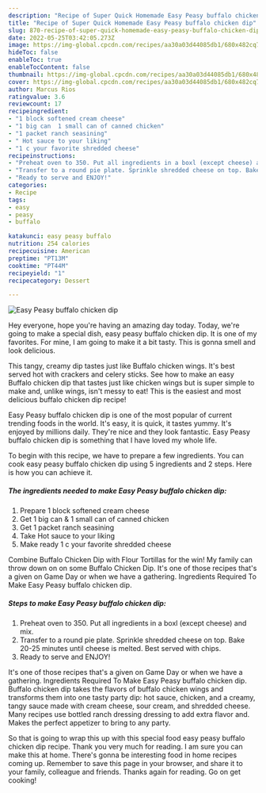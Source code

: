 ```yaml
---
description: "Recipe of Super Quick Homemade Easy Peasy buffalo chicken dip"
title: "Recipe of Super Quick Homemade Easy Peasy buffalo chicken dip"
slug: 870-recipe-of-super-quick-homemade-easy-peasy-buffalo-chicken-dip
date: 2022-05-25T03:42:05.273Z
image: https://img-global.cpcdn.com/recipes/aa30a03d44085db1/680x482cq70/easy-peasy-buffalo-chicken-dip-recipe-main-photo.jpg
hideToc: false
enableToc: true
enableTocContent: false
thumbnail: https://img-global.cpcdn.com/recipes/aa30a03d44085db1/680x482cq70/easy-peasy-buffalo-chicken-dip-recipe-main-photo.jpg
cover: https://img-global.cpcdn.com/recipes/aa30a03d44085db1/680x482cq70/easy-peasy-buffalo-chicken-dip-recipe-main-photo.jpg
author: Marcus Rios
ratingvalue: 3.6
reviewcount: 17
recipeingredient:
- "1 block softened cream cheese"
- "1 big can  1 small can of canned chicken"
- "1 packet ranch seasining"
- " Hot sauce to your liking"
- "1 c your favorite shredded cheese"
recipeinstructions:
- "Preheat oven to 350. Put all ingredients in a boxl (except cheese) and mix."
- "Transfer to a round pie plate. Sprinkle shredded cheese on top. Bake 20-25 minutes until cheese is melted. Best served with chips."
- "Ready to serve and ENJOY!"
categories:
- Recipe
tags:
- easy
- peasy
- buffalo

katakunci: easy peasy buffalo 
nutrition: 254 calories
recipecuisine: American
preptime: "PT13M"
cooktime: "PT44M"
recipeyield: "1"
recipecategory: Dessert

---
```



![Easy Peasy buffalo chicken dip](https://img-global.cpcdn.com/recipes/aa30a03d44085db1/680x482cq70/easy-peasy-buffalo-chicken-dip-recipe-main-photo.jpg)

Hey everyone, hope you're having an amazing day today. Today, we're going to make a special dish, easy peasy buffalo chicken dip. It is one of my favorites. For mine, I am going to make it a bit tasty. This is gonna smell and look delicious.

This tangy, creamy dip tastes just like Buffalo chicken wings. It&#39;s best served hot with crackers and celery sticks. See how to make an easy Buffalo chicken dip that tastes just like chicken wings but is super simple to make and, unlike wings, isn&#39;t messy to eat! This is the easiest and most delicious buffalo chicken dip recipe!

Easy Peasy buffalo chicken dip is one of the most popular of current trending foods in the world. It's easy, it is quick, it tastes yummy. It's enjoyed by millions daily. They're nice and they look fantastic. Easy Peasy buffalo chicken dip is something that I have loved my whole life.


To begin with this recipe, we have to prepare a few ingredients. You can cook easy peasy buffalo chicken dip using 5 ingredients and 2 steps. Here is how you can achieve it.

<!--inarticleads1-->

##### The ingredients needed to make Easy Peasy buffalo chicken dip:

1. Prepare 1 block softened cream cheese
1. Get 1 big can & 1 small can of canned chicken
1. Get 1 packet ranch seasining
1. Take  Hot sauce to your liking
1. Make ready 1 c your favorite shredded cheese


Combine Buffalo Chicken Dip with Flour Tortillas for the win! My family can throw down on on some Buffalo Chicken Dip. It&#39;s one of those recipes that&#39;s a given on Game Day or when we have a gathering. Ingredients Required To Make Easy Peasy buffalo chicken dip. 

<!--inarticleads2-->

##### Steps to make Easy Peasy buffalo chicken dip:

1. Preheat oven to 350. Put all ingredients in a boxl (except cheese) and mix.
1. Transfer to a round pie plate. Sprinkle shredded cheese on top. Bake 20-25 minutes until cheese is melted. Best served with chips.
1. Ready to serve and ENJOY!

It&#39;s one of those recipes that&#39;s a given on Game Day or when we have a gathering. Ingredients Required To Make Easy Peasy buffalo chicken dip. Buffalo chicken dip takes the flavors of buffalo chicken wings and transforms them into one tasty party dip: hot sauce, chicken, and a creamy, tangy sauce made with cream cheese, sour cream, and shredded cheese. Many recipes use bottled ranch dressing dressing to add extra flavor and. Makes the perfect appetizer to bring to any party. 

So that is going to wrap this up with this special food easy peasy buffalo chicken dip recipe. Thank you very much for reading. I am sure you can make this at home. There's gonna be interesting food in home recipes coming up. Remember to save this page in your browser, and share it to your family, colleague and friends. Thanks again for reading. Go on get cooking!
